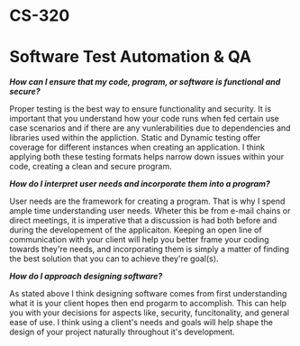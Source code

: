 # CS-320
# Software Test Automation & QA

_**How can I ensure that my code, program, or software is functional and secure?**_
  
  Proper testing is the best way to ensure functionality and security. It is important that you understand how your code runs when fed certain use case scenarios and if there are any vunlerabilities due to dependencies and libraries used within the appliction. Static and Dynamic testing offer coverage for different instances when creating an application. I think applying both these testing formats helps narrow down issues within your code, creating a clean and secure program.

_**How do I interpret user needs and incorporate them into a program?**_
  
  User needs are the framework for creating a program. That is why I spend ample time understanding user needs. Wheter this be from e-mail chains or direct meetings, it is imperative that a discussion is had both before and during the developement of the applicaiton. Keeping an open line of communication with your client will help you better frame your coding towards they're needs, and incorporating them is simply a matter of finding the best solution that you can to achieve they're goal(s).

_**How do I approach designing software?**_
  
  As stated above I think designing software comes from first understanding what it is your client hopes then end progarm to accomplish. This can help you with your decisions for aspects like, security, funcitonality, and general ease of use. I think using a client's needs and goals will help shape the design of your project naturally throughout it's development.
